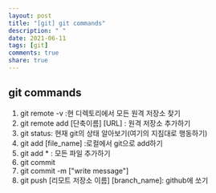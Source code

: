 ```yaml
---
layout: post
title: "[git] git commands"
description: " "
date: 2021-06-11
tags: [git]
comments: true
share: true
---
```


## git commands

1. git remote -v :현 디렉토리에서 모든 원격 저장소 찾기
2. git remote add [단축이름] [URL] : 원격 저장소 추가하기
3. git status: 현재 git의 상태 알아보기(여기의 지침대로 행동하기)
4. git add [file_name] :로컬에서 git으로 add하기
5. git add * : 모든 파일 추가하기 
6. git commit 
7. git commit -m ["write message"]
8. git push [리모트 저장소 이름] [branch_name]: github에 쏘기

